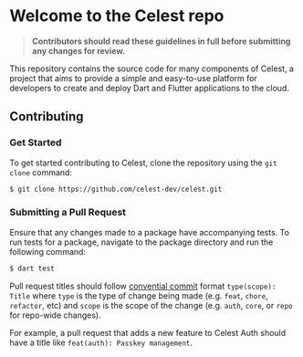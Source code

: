 # Welcome to the Celest repo

> **Contributors should read these guidelines in full before submitting any changes for review.**

This repository contains the source code for many components of Celest, a project that aims to provide a simple and easy-to-use platform for developers to create and deploy Dart and Flutter applications to the cloud.

## Contributing

### Get Started

To get started contributing to Celest, clone the repository using the `git clone` command:

```bash
$ git clone https://github.com/celest-dev/celest.git
```

### Submitting a Pull Request

Ensure that any changes made to a package have accompanying tests. To run tests for a package, navigate to the package directory and run the following command:

```bash
$ dart test
```

Pull request titles should follow [convential commit](https://www.conventionalcommits.org/en/v1.0.0/) format `type(scope): Title` where `type` is the type of change being made (e.g. `feat`, `chore`, `refactor`, etc) and `scope` is the scope of the change (e.g. `auth`, `core`, or `repo` for repo-wide changes). 

For example, a pull request that adds a new feature to Celest Auth should have a title like `feat(auth): Passkey management`.
